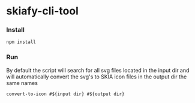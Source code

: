 # skiafy-cli-tool

### Install

```
npm install
```

### Run

By default the script will search for all svg files located in the input dir and will automatically convert the svg's to SKIA icon files in the output dir the same names

```
convert-to-icon #${input dir} #${output dir}
```
